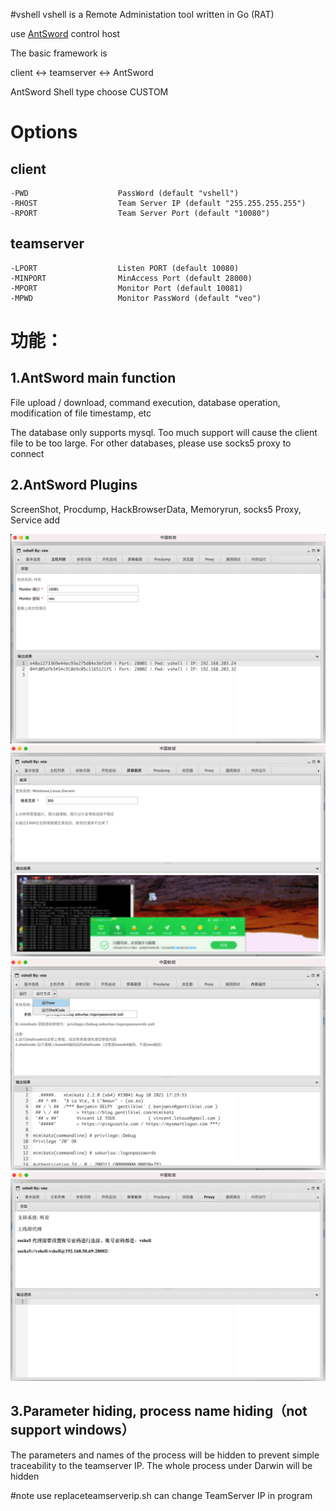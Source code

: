 #vshell
vshell is a Remote Administation tool written in Go (RAT)

use [AntSword](https://github.com/AntSwordProject/antSword) control host

The basic framework is

client <-> teamserver <-> AntSword

AntSword Shell type choose CUSTOM

# Options
## client
```
-PWD                    PassWord (default "vshell")
-RHOST                  Team Server IP (default "255.255.255.255")
-RPORT                  Team Server Port (default "10080")

```
## teamserver

```
-LPORT                  Listen PORT (default 10080)
-MINPORT                MinAccess Port (default 28000)
-MPORT                  Monitor Port (default 10081)
-MPWD                   Monitor PassWord (default "veo")

```

# 功能：

## 1.AntSword main function

File upload / download, command execution, database operation, modification of file timestamp, etc

The database only supports mysql. Too much support will cause the client file to be too large. For other databases, please use socks5 proxy to connect

## 2.AntSword Plugins

ScreenShot, Procdump, HackBrowserData, Memoryrun, socks5 Proxy, Service add

![](img/README/2021-10-05-17-26-19.png)
![](img/README/2021-10-05-17-26-54.png)
![](img/README/2021-10-05-17-32-10.png)
![](img/README/2021-10-05-17-32-41.png)

## 3.Parameter hiding, process name hiding（not support windows）
The parameters and names of the process will be hidden to prevent simple traceability to the teamserver IP. The whole process under Darwin will be hidden

#note
use replaceteamserverip.sh can change TeamServer IP in program
